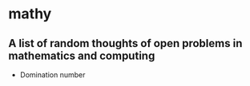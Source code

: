 # mathy

## A list of random thoughts of open problems in mathematics and computing
- Domination number
